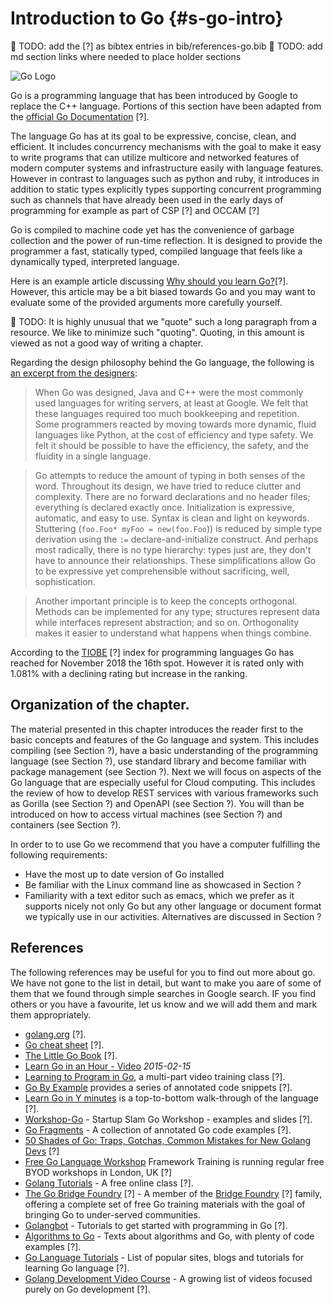 # Introduction to Go {#s-go-intro}

:construction: TODO: add the [?] as bibtex entries in bib/references-go.bib
:construction: TODO: add md section links where needed to place holder sections

![Go Logo](https://upload.wikimedia.org/wikipedia/commons/2/23/Go_Logo_Aqua.svg)


Go is a programming language that has been introduced by Google to
replace the C++ language. Portions of this section have been adapted
from the [official Go Documentation](https://golang.org/doc/) [?].

The language Go has at its goal to be expressive, concise, clean, and
efficient. It includes concurrency mechanisms with the goal to make it
easy to write programs that can utilize multicore and networked
features of modern computer systems and infrastructure easily with
language features. However in contrast to languages such as python and
ruby, it introduces in addition to static types explicitly types
supporting concurrent programming such as channels that have already
been used in the early days of programming for example as part of CSP
[?] and OCCAM [?]

Go is compiled to machine code yet has the convenience of garbage
collection and the power of run-time reflection. It is designed to
provide the programmer a fast, statically typed, compiled language
that feels like a dynamically typed, interpreted language.

Here is an example article discussing
[Why should you learn Go?](https://medium.com/exploring-code/why-should-you-learn-go-f607681fad65)[?]. However,
this article may be a bit biased towards Go and you may want to
evaluate some of the provided arguments more carefully yourself.

:construction: TODO: It is highly unusual that we "quote" such a long paragraph from a
resource. We like to minimize such "quoting". Quoting, in this amount is viewed as
not a good way of writing a chapter.

Regarding the design philosophy behind the Go language, the following
is
[an excerpt from the designers](https://golang.org/doc/faq#principles):

> When Go was designed, Java and C++ were the most commonly used
> languages for writing servers, at least at Google. We felt that
> these languages required too much bookkeeping and repetition. Some
> programmers reacted by moving towards more dynamic, fluid languages
> like Python, at the cost of efficiency and type safety. We felt it
> should be possible to have the efficiency, the safety, and the
> fluidity in a single language.

> Go attempts to reduce the amount of typing in both senses of the
> word. Throughout its design, we have tried to reduce clutter and
> complexity. There are no forward declarations and no header files;
> everything is declared exactly once. Initialization is expressive,
> automatic, and easy to use. Syntax is clean and light on keywords.
> Stuttering (`foo.Foo* myFoo = new(foo.Foo`)) is reduced by simple type
> derivation using the `:=` declare-and-initialize construct. And
> perhaps most radically, there is no type hierarchy: types just are,
> they don't have to announce their relationships. These
> simplifications allow Go to be expressive yet comprehensible without
> sacrificing, well, sophistication.

> Another important principle is to keep the concepts orthogonal.
> Methods can be implemented for any type; structures represent data
> while interfaces represent abstraction; and so on. Orthogonality
> makes it easier to understand what happens when things combine.

According to the [TIOBE](https://www.tiobe.com/tiobe-index/) [?] index
for programming languages Go has reached for November 2018 the 16th
spot. However it is rated only with 1.081% with a declining rating but
increase in the ranking.

## Organization of the chapter.

The material presented in this chapter introduces the reader first to
the basic concepts and features of the Go language and system.  This
includes compiling (see Section ?), have a basic understanding of the
programming language (see Section ?), use standard library and become
familiar with package management (see Section ?). Next we will focus
on aspects of the Go language that are especially useful for Cloud
computing. This includes the review of how to develop REST services
with various frameworks such as Gorilla (see Section ?) and OpenAPI
(see Section ?). You will than be introduced on how to access virtual
machines (see Section ?) and containers (see Section ?).

In order to to use Go we recommend that you have a computer fulfilling
the following requirements:

- Have the most up to date version of Go installed
- Be familiar with the Linux command line as showcased in Section ?
- Familiarity with a text editor such as emacs, which we prefer as it
  supports nicely not only Go but any other language or document
  format we typically use in our activities. Alternatives are
  discussed in Section ?

References
----------

The following references may be useful for you to find out more about
go. We have not gone to the list in detail, but want to make you aare
of some of them that we found through simple searches in Google
search. IF you find others or you have a favourite, let us know and we
will add them and mark them appropriately.

  * [golang.org](http://golang.org/doc/#learning) [?].
  * [Go cheat sheet](https://github.com/a8m/go-lang-cheat-sheet) [?].
  * [The Little Go Book](http://openmymind.net/The-Little-Go-Book/) [?].
  * [Learn Go in an Hour - Video](https://www.youtube.com/watch?v=CF9S4QZuV30) _2015-02-15_
  *
    [Learning to Program in Go](https://www.youtube.com/playlist?list=PLei96ZX_m9sVSEXWwZi8uwd2vqCpEm4m6), a multi-part video training class [?].
  * [Go By Example](http://gobyexample.com/) provides a series of
    annotated code snippets [?].
  * [Learn Go in Y minutes](http://learnxinyminutes.com/docs/go/) is a
    top-to-bottom walk-through of the language [?].
  * [Workshop-Go](https://github.com/sendwithus/workshop-go) - Startup
    Slam Go Workshop - examples and slides [?].
  * [Go Fragments](http://www.gofragments.net/) - A collection of
    annotated Go code examples [?].
  *
    [50 Shades of Go: Traps, Gotchas, Common Mistakes for New Golang Devs](http://devs.cloudimmunity.com/gotchas-and-common-mistakes-in-go-golang/index.html) [?]
  *
    [Free Go Language Workshop](https://www.frameworktraining.co.uk/go-language-free-training-workshop/) Framework Training is running regular free BYOD workshops in London, UK [?]
  *
    [Golang Tutorials](http://golangtutorials.blogspot.com/2011/05/table-of-contents.html) - A free online class [?].
  * [The Go Bridge Foundry](https://github.com/gobridge) [?] - A member of
    the [Bridge Foundry](http://bridgefoundry.org/) [?] family, offering a
    complete set of free Go training materials with the goal of
    bringing Go to under-served communities.
* [Golangbot](https://golangbot.com/learn-golang-series/) - Tutorials
  to get started with programming in Go [?].
* [Algorithms to Go](http://yourbasic.org/) - Texts about algorithms
  and Go, with plenty of code examples [?].
*
  [Go Language Tutorials](https://www.cybrhome.com/topic/go-language-tutorials) - List of popular sites, blogs and tutorials for learning Go language [?].
*
  [Golang Development Video Course](https://www.youtube.com/playlist?list=PLzUGFf4GhXBL4GHXVcMMvzgtO8-WEJIoY) - A growing list of videos focused purely on Go development [?].

